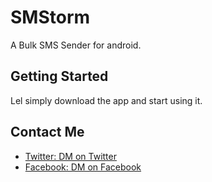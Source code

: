 # SMStorm

A Bulk SMS Sender for android.

## Getting Started

Lel simply download the app and start using it.


## Contact Me

- [Twitter: DM on Twitter ](https://twitter.com/code_mafia_)
- [Facebook: DM on Facebook](https://www.facebook.com/taku77777)